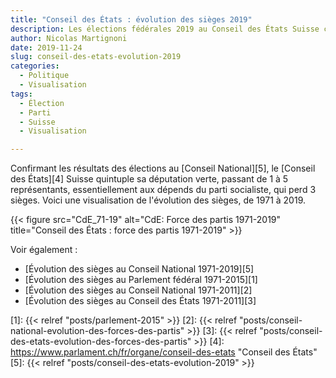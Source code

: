 ```yaml
---
title: "Conseil des États : évolution des sièges 2019"
description: Les élections fédérales 2019 au Conseil des États Suisse confirment la progression des défenseurs de l'environnement.
author: Nicolas Martignoni
date: 2019-11-24
slug: conseil-des-etats-evolution-2019
categories:
  - Politique
  - Visualisation
tags:
  - Élection
  - Parti
  - Suisse
  - Visualisation

---
```

Confirmant les résultats des élections au [Conseil National][5], le [Conseil des États][4] Suisse quintuple sa députation verte, passant de 1 à 5 représentants, essentiellement aux dépends du parti socialiste, qui perd 3 sièges. Voici une visualisation de l'évolution des sièges, de 1971 à 2019.

{{< figure src="CdE_71-19" alt="CdE: Force des partis 1971-2019" title="Conseil des États : force des partis 1971-2019" >}}

Voir également :

- [Évolution des sièges au Conseil National 1971-2019][5]
- [Évolution des sièges au Parlement fédéral 1971-2015][1]
- [Évolution des sièges au Conseil National 1971-2011][2]
- [Évolution des sièges au Conseil des États 1971-2011][3]

 [1]: {{< relref "posts/parlement-2015" >}}
 [2]: {{< relref "posts/conseil-national-evolution-des-forces-des-partis" >}}
 [3]: {{< relref "posts/conseil-des-etats-evolution-des-forces-des-partis" >}}
 [4]: https://www.parlament.ch/fr/organe/conseil-des-etats "Conseil des États"
 [5]: {{< relref "posts/conseil-des-etats-evolution-2019" >}}

<!--more-->
